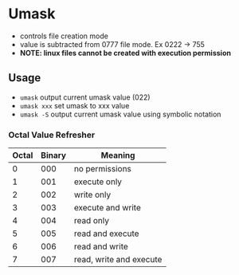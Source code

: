 # Umask

- controls file creation mode
- value is subtracted from 0777 file mode. Ex 0222 -> 755
- **NOTE: linux files cannot be created with execution permission**

## Usage
- `umask` output current umask value (022)
- `umask xxx` set umask to xxx value
- `umask -S` output current umask value using symbolic notation

### Octal Value Refresher

| Octal | Binary | Meaning                 |
|-------|--------|-------------------------|
| 0     | 000    | no permissions          |
| 1     | 001    | execute only            |
| 2     | 002    | write only              |
| 3     | 003    | execute and write       |
| 4     | 004    | read only               |
| 5     | 005    | read and execute        |
| 6     | 006    | read and write          |
| 7     | 007    | read, write and execute |

